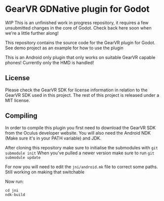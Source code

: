 # GearVR GDNative plugin for Godot

*WIP* This is an unfinished work in progress repository, it requires a few unsubmitted changes in the core of Godot. Check back here soon when we're a little further along!

This repository contains the source code for the GearVR plugin for Godot.
See demo project as an example for how to use the plugin

This is an Android only plugin that only works on suitable GearVR capable phones!
Currently only the HMD is handled!

License
-------
Please check the GearVR SDK for license information in relation to the GearVR SDK used in this project.
The rest of this project is released under a MIT license.

Compiling
---------
In order to compile this plugin you first need to download the GearVR SDK from the Oculus developer website.
You will also need the Android NDK (Make sure it's in your PATH variable) and JDK.

After cloning this repository make sure to initialise the submodules with `git submodule init`
When you've pulled a newer version make sure to run `git submodule update`

For now you will need to edit the `jni/android.mk` file to correct some paths. Still working on making that switchable

Now run:
```
cd jni
ndk-build
```
